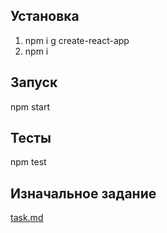 
## Установка 
1. npm i g create-react-app
2. npm i 
## Запуск 
npm start
## Тесты 
npm test

## Изначальное задание 
[task.md](./task.md "Изначальное задание")